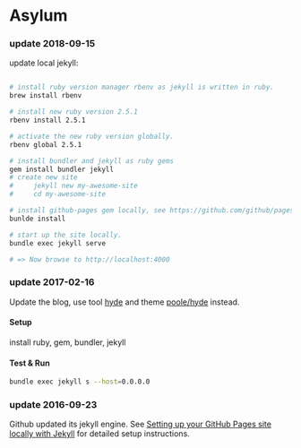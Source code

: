 Asylum
========


### update 2018-09-15
update local jekyll: 
```sh

# install ruby version manager rbenv as jekyll is written in ruby. 
brew install rbenv

# install new ruby version 2.5.1
rbenv install 2.5.1

# activate the new ruby version globally. 
rbenv global 2.5.1

# install bundler and jekyll as ruby gems
gem install bundler jekyll
# create new site
#     jekyll new my-awesome-site
#     cd my-awesome-site

# install github-pages gem locally, see https://github.com/github/pages-gem
bunlde install 

# start up the site locally.
bundle exec jekyll serve

# => Now browse to http://localhost:4000
```


### update 2017-02-16

Update the blog, use tool [hyde](https://github.com/hyde/hyde) and theme [poole/hyde](https://github.com/poole/hyde) instead.

#### Setup
install ruby, gem, bundler, jekyll


#### Test & Run
```sh
bundle exec jekyll s --host=0.0.0.0
```






### update 2016-09-23
Github updated its jekyll engine. See [Setting up your GitHub Pages site locally with Jekyll](https://help.github.com/articles/setting-up-your-github-pages-site-locally-with-jekyll/) for detailed setup instructions.
